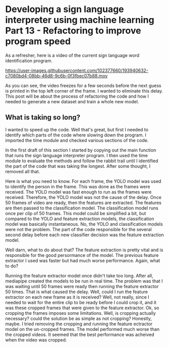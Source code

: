# Developing a sign language interpreter using machine learning Part 13 - Refactoring to improve program speed

As a refresher, here is a video of the current sign language word identification program. 

https://user-images.githubusercontent.com/102377660/193940632-c7080bd4-08bb-46d8-9c6b-0f3fbec07b88.mov

As you can see, the video freezes for a few seconds before the next guess is printed in the top left corner of the frame. I wanted to eliminate this delay. 
This post will be about the process of refactoring the code and how I needed to generate a new dataset and train a whole new model. 

## What is taking so long? 

I wanted to speed up the code. Well that's great, but first I needed to identify which parts of the code where slowing down the program. I imported the time module and checked various sections of the code. 

In the first draft of this section I started by copying out the main function that runs the sign language interpreter program. I then used the time module to evaluate the methods and follow the rabbit trail until I identified the part of the code that was taking the longest. After some thought, I removed all that. 

Here is what you need to know. For each frame, the YOLO model was used to identify the person in the frame. This was done as the frames were received. The YOLO model was fast enough to run as the frames were received. Therefore, the YOLO model was not the cause of the delay. Once 50 frames of video are ready, then the features are extracted. The features are then passed to the classification model. The classification model runs once per clip of 50 frames. This model could be simplified a bit, but compared to the YOLO and feature extraction models, the classification model was basically instantaneous. No, the YOLO and classification models were not the problem. The part of the code responsible for the several second delay before each new classifier decision was the feature extraction model.

Well darn, what to do about that? The feature extraction is pretty vital and is responsible for the good persormance of the model. The previous feature extractor I used was faster but had much worse performance. Again, what to do? 

Running the feature extractor model once didn't take too long. After all, mediapipe created the models to be run in real time. The problem was that I was waiting until 50 frames were ready then running the feature extractor 50 times. That is what caused the delay. Well, could I run the feature extractor on each new frame as it is received? Well, not really, since I needed to wait for the entire clip to be ready before I could crop it, and it was these cropped frames that were given to the feature extractor. Ok, so cropping the frames imposes some limitations. Well, is cropping actually necessary? could the solution be as simple as not cropping? Honestly, maybe. I tried removing the cropping and running the feature ectractor model on the un-cropped frames. The model performed much worse than the cropped videos. It seemed that the best performance was acheived when the video was cropped. 

